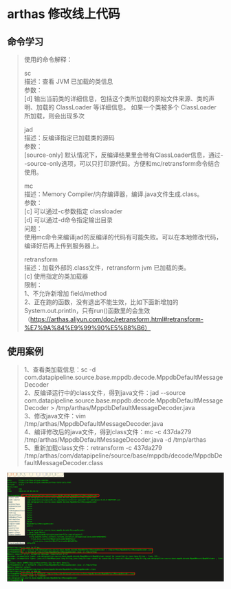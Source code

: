 # arthas 修改线上代码

## 命令学习

> 使用的命令解释：
>  
> sc    
> 描述：查看 JVM 已加载的类信息    
> 参数：   
> [d] 输出当前类的详细信息，包括这个类所加载的原始文件来源、类的声明、加载的 ClassLoader 等详细信息。 如果一个类被多个 ClassLoader 所加载，则会出现多次
> 
> jad   
> 描述：反编译指定已加载类的源码    
> 参数：    
> [source-only] 默认情况下，反编译结果里会带有ClassLoader信息，通过--source-only选项，可以只打印源代码。方便和mc/retransform命令结合使用。    
> 
> mc    
> 描述：Memory Compiler/内存编译器，编译.java文件生成.class。   
> 参数：    
> [c] 可以通过-c参数指定 classloader    
> [d] 可以通过-d命令指定输出目录   
> 问题：   
> 使用mc命令来编译jad的反编译的代码有可能失败。可以在本地修改代码，编译好后再上传到服务器上。    
>  
> retransform   
> 描述：加载外部的.class文件，retransform jvm 已加载的类。   
> [c] 使用指定的类加载器   
> 限制：   
> 1、不允许新增加 field/method   
> 2、正在跑的函数，没有退出不能生效，比如下面新增加的System.out.println，只有run()函数里的会生效（https://arthas.aliyun.com/doc/retransform.html#retransform-%E7%9A%84%E9%99%90%E5%88%B6）


## 使用案例

> 1、查看类加载信息：sc -d com.datapipeline.source.base.mppdb.decode.MppdbDefaultMessageDecoder   
> 2、反编译运行中的class文件，得到java文件：jad --source com.datapipeline.source.base.mppdb.decode.MppdbDefaultMessageDecoder > /tmp/arthas/MppdbDefaultMessageDecoder.java    
> 3、修改java文件：vim /tmp/arthas/MppdbDefaultMessageDecoder.java    
> 4、编译修改后的java文件，得到class文件：mc -c 437da279 /tmp/arthas/MppdbDefaultMessageDecoder.java -d /tmp/arthas     
> 5、重新加载class文件：retransform -c 437da279 /tmp/arthas/com/datapipeline/source/base/mppdb/decode/MppdbDefaultMessageDecoder.class
> 
![img.png](img/使用arthas修改线上代码.png)
